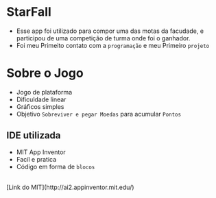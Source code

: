 # StarFall
* Esse app foi utilizado para compor uma das motas da facudade, e participou de uma competição de turma onde foi o ganhador.
* Foi meu Primeito contato com a `programação` e meu Primeiro `projeto`
# Sobre o Jogo
* Jogo de plataforma
* Dificuldade linear
* Gráficos simples
* Objetivo `Sobreviver e pegar Moedas` para acumular `Pontos`
## IDE utilizada
* MIT App Inventor
* Facíl e pratica
* Código em forma de `blocos` 
<br>
[Link do MIT](http://ai2.appinventor.mit.edu/)

